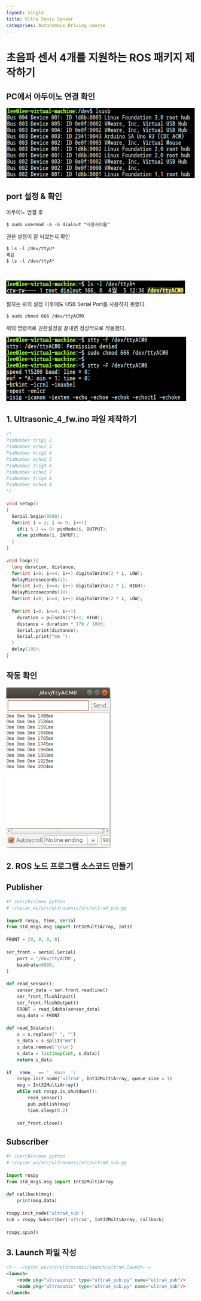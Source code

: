 ```yaml
---
layout: single
title: Ultra Sonic Sensor
categories: Autonomous_Driving_course
---
```


# 초음파 센서 4개를 지원하는 ROS 패키지 제작하기

## PC에서 아두이노 연결 확인
![13.png](../../../images/Autonomous_Driving/Week3/13.png)
<br>

## port 설정 & 확인
아두이노 연결 후
```
$ sudo usermod -a -G dialout "사용자이름"
```

권한 설정이 잘 되었는지 확인
```
$ ls -l /dev/ttyU*
혹은
$ ls -l /dev/ttyA*
```
<br>

![14.png](../../../images/Autonomous_Driving/Week3/14.png)
<br>

필자는 위의 설정 이후에도 USB Serial Port를 사용하지 못했다.
```
$ sudo chmod 666 /dev/ttyACM0
```
위의 명령어로 권한설정을 끝내면 정상적으로 작동했다.

![15.png](../../../images/Autonomous_Driving/Week3/15.png)
<br>

## 1. Ultrasonic_4_fw.ino 파일 제작하기

```c
/*
PinNumber trig1 2
PinNumber echo1 3
PinNumber trig2 4
PinNumber echo2 5
PinNumber trig3 6
PinNumber echo3 7
PinNumber trig4 8
PinNumber echo4 9
*/

void setup()
{
  Serial.begin(9600);
  for(int i = 2; i <= 9; i++){
    if(i % 2 == 0) pinMode(i, OUTPUT);
    else pinMode(i, INPUT);
  }
}

void loop(){
  long duration, distance;
  for(int i=0; i<=4; i++) digitalWrite(2 * i, LOW);
  delayMicroseconds(2);
  for(int i=0; i<=4; i++) digitalWrite(2 * i, HIGH);
  delayMicroseconds(10);
  for(int i=0; i<=4; i++) digitalWrite(2 * i, LOW);
  
  for(int i=0; i<=4; i++){
    duration = pulseIn(2*i+1, HIGH);
    distance = duration * 170 / 1000;
    Serial.print(distance);
    Serial.print("mm ");
  }
  delay(100);
}
```

## 작동 확인
![16.png](../../../images/Autonomous_Driving/Week3/16.png)
<br>

## 2. ROS 노드 프로그램 소스코드 만들기

## Publisher
```py
#! /usr/bin/env python
# ~/xycar_ws/src/ultrasonic/src/ultra4_pub.py

import rospy, time, serial
from std_msgs.msg import Int32MultiArray, Int32

FRONT = [0, 0, 0, 0]

ser_front = serial.Serial(
    port = '/dev/ttyACM0',
    baudrate=9600,
)

def read_sensor():
    sensor_data = ser.front.readline()
    ser_front_flushInput()
    ser_front.flushOutput()
    FRONT = read_Sdata(sensor_data)
    msg.data = FRONT

def read_Sdata(s):
    s = s.replace(" ", "")
    s_data = s.split("mm")
    s_data.remove('\r\n')
    s_data = list(map(int, s_data))
    return s_data

if __name__ == '__main__':
    rospy.init_node('ultra4', Int32MultiArray, queue_size = 1)
    msg = Int32MultiArray()
    while not rospy.is_shutdown():
        read_sensor()
        pub.publish(msg)
        time.sleep(0.2)

    ser_front.close()
```

## Subscriber
```py
#! /usr/bin/env python
# ~/xycar_ws/src/ultrasonic/src/ultra4_sub.py

import rospy
from std_msgs.msg import Int32MultiArray

def callback(msg):
    print(msg.data)

rospy.init_node('ultra4_sub')
sub = rospy.Subscriber('ultra4', Int32MultiArray, callback)

rospy.spin()
```

## 3. Launch 파일 작성
```html
<!-- ~/xycar_ws/src/ultrasonic/launch/ultra4.launch-->
<launch>
    <node pkg="ultrasonic" type="ultra4_pub.py" name="ultra4_pub"/>
    <node pkg="ultrasonic" type="ultra4_sub.py" name="ultra4_sub"/>
</launch>
